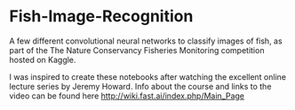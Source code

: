 # Fish-Image-Recognition
A few different convolutional neural networks to classify images of fish, as part of the The Nature Conservancy Fisheries Monitoring competition hosted on Kaggle.

I was inspired to create these notebooks after watching the excellent online lecture series by Jeremy Howard. Info about the course and links to the video can be found here http://wiki.fast.ai/index.php/Main_Page
